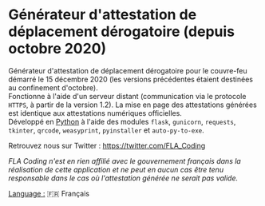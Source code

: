 # Générateur d'attestation de déplacement dérogatoire (depuis octobre 2020)

Générateur d'attestation de déplacement dérogatoire pour le couvre-feu démarré le 15 décembre 2020 (les versions précédentes étaient destinées au confinement d'octobre).  
Fonctionne à l'aide d'un serveur distant (communication via le protocole `HTTPS`, à partir de la version 1.2). La mise en page des attestations générées est identique aux attestations numériques officielles.  
Développé en [Python](https://www.python.org/) à l'aide des modules `flask`, `gunicorn`, `requests`, `tkinter`, `qrcode`, `weasyprint`, `pyinstaller` et `auto-py-to-exe`.
  
Retrouvez nous sur Twitter : https://twitter.com/FLA_Coding  
  
*FLA Coding n'est en rien affilié avec le gouvernement français dans la réalisation de cette application et ne peut en aucun cas être tenu responsable dans le cas où l'attestation générée ne serait pas valide.*   
  
<ins>Language :</ins> 🇫🇷 Français
